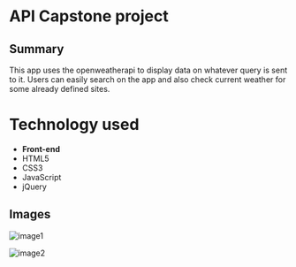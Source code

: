 # **API Capstone project**

## Summary
This app uses the openweatherapi to display data on whatever query is sent to it. Users can easily search on the app and also check current weather for some already defined sites.

# Technology used
* **Front-end**
 * HTML5
 * CSS3
 * JavaScript
 * jQuery 

## Images
![image1](https://i.gyazo.com/105fcb454cfd1a06ee1248f232bfbd1d.png)

![image2](https://i.gyazo.com/2fd0a894e7fe002396c220659bab7788.png)
